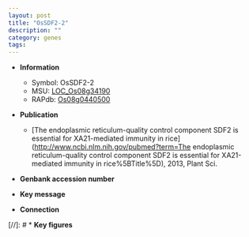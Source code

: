```yaml
---
layout: post
title: "OsSDF2-2"
description: ""
category: genes
tags: 
---
```


* **Information**  
    + Symbol: OsSDF2-2  
    + MSU: [LOC_Os08g34190](http://rice.uga.edu/cgi-bin/ORF_infopage.cgi?orf=LOC_Os08g34190)  
    + RAPdb: [Os08g0440500](https://rapdb.dna.affrc.go.jp/locus/?name=Os08g0440500)  

* **Publication**  
    + [The endoplasmic reticulum-quality control component SDF2 is essential for XA21-mediated immunity in rice](http://www.ncbi.nlm.nih.gov/pubmed?term=The endoplasmic reticulum-quality control component SDF2 is essential for XA21-mediated immunity in rice%5BTitle%5D), 2013, Plant Sci.

* **Genbank accession number**  

* **Key message**  

* **Connection**  

[//]: # * **Key figures**  


